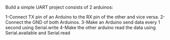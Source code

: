 Build a simple UART project consists of 2 arduinos:

1-Connect TX pin of an Arduino to the RX pin of the other and vice versa.
2-Connect the GND of both Arduinos.
3-Make an Arduino send data every 1 second using Serial.write
4-Make the other arduino read the data using Serial.available and Serial.read